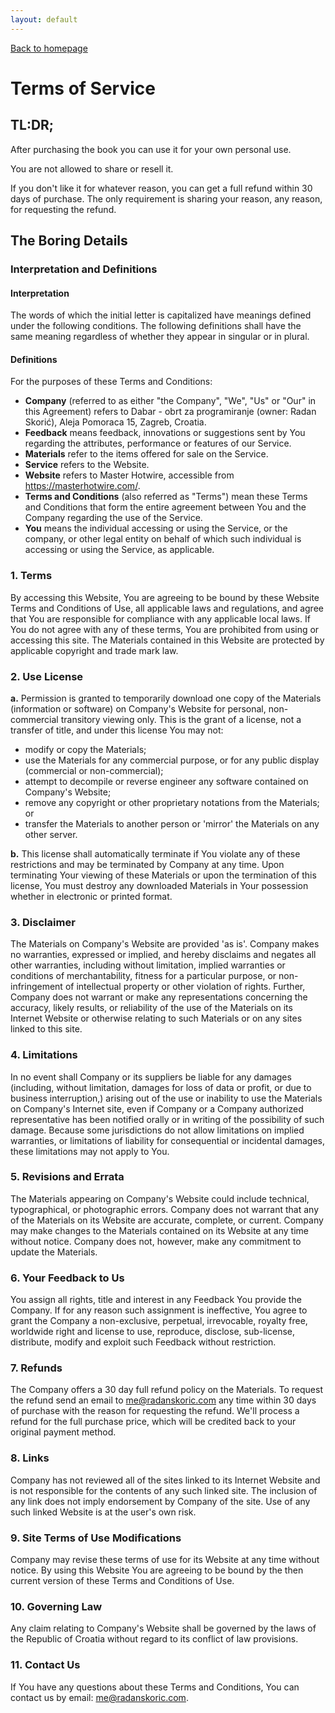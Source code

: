 ```yaml
---
layout: default
---
```


[Back to homepage](/)

# Terms of Service

## TL:DR;

After purchasing the book you can use it for your own personal use.

You are not allowed to share or resell it.

If you don't like it for whatever reason, you can get a full refund within 30 days of purchase. The only requirement is sharing your reason, any reason, for requesting the refund.

## The Boring Details

### Interpretation and Definitions

#### Interpretation

The words of which the initial letter is capitalized have meanings defined under the following conditions. The following definitions shall have the same meaning regardless of whether they appear in singular or in plural.

#### Definitions

For the purposes of these Terms and Conditions:
- **Company** (referred to as either "the Company", "We", "Us" or "Our" in this Agreement) refers to Dabar - obrt za programiranje (owner: Radan Skorić), Aleja Pomoraca 15, Zagreb, Croatia.
- **Feedback** means feedback, innovations or suggestions sent by You regarding the attributes, performance or features of our Service.
- **Materials** refer to the items offered for sale on the Service.
- **Service** refers to the Website.
- **Website** refers to Master Hotwire, accessible from https://masterhotwire.com/.
- **Terms and Conditions** (also referred as "Terms") mean these Terms and Conditions that form the entire agreement between You and the Company regarding the use of the Service.
- **You** means the individual accessing or using the Service, or the company, or other legal entity on behalf of which such individual is accessing or using the Service, as applicable.

### 1. Terms

By accessing this Website, You are agreeing to be bound by these Website Terms and Conditions of Use, all applicable laws and regulations, and agree that You are responsible for compliance with any applicable local laws. If You do not agree with any of these terms, You are prohibited from using or accessing this site. The Materials contained in this Website are protected by applicable copyright and trade mark law.

### 2. Use License

**a.** Permission is granted to temporarily download one copy of the Materials (information or software) on Company's Website for personal, non-commercial transitory viewing only. This is the grant of a license, not a transfer of title, and under this license You may not:
  - modify or copy the Materials;
  - use the Materials for any commercial purpose, or for any public display (commercial or non-commercial);
  - attempt to decompile or reverse engineer any software contained on Company's Website;
  - remove any copyright or other proprietary notations from the Materials; or
  - transfer the Materials to another person or 'mirror' the Materials on any other server.

**b.** This license shall automatically terminate if You violate any of these restrictions and may be terminated by Company at any time. Upon terminating Your viewing of these Materials or upon the termination of this license, You must destroy any downloaded Materials in Your possession whether in electronic or printed format.

### 3. Disclaimer

The Materials on Company's Website are provided 'as is'. Company makes no warranties, expressed or implied, and hereby disclaims and negates all other warranties, including without limitation, implied warranties or conditions of merchantability, fitness for a particular purpose, or non-infringement of intellectual property or other violation of rights. Further, Company does not warrant or make any representations concerning the accuracy, likely results, or reliability of the use of the Materials on its Internet Website or otherwise relating to such Materials or on any sites linked to this site.

### 4. Limitations

In no event shall Company or its suppliers be liable for any damages (including, without limitation, damages for loss of data or profit, or due to business interruption,) arising out of the use or inability to use the Materials on Company's Internet site, even if Company or a Company authorized representative has been notified orally or in writing of the possibility of such damage. Because some jurisdictions do not allow limitations on implied warranties, or limitations of liability for consequential or incidental damages, these limitations may not apply to You.

### 5. Revisions and Errata

The Materials appearing on Company's Website could include technical, typographical, or photographic errors. Company does not warrant that any of the Materials on its Website are accurate, complete, or current. Company may make changes to the Materials contained on its Website at any time without notice. Company does not, however, make any commitment to update the Materials.

### 6. Your Feedback to Us
You assign all rights, title and interest in any Feedback You provide the Company. If for any reason such assignment is ineffective, You agree to grant the Company a non-exclusive, perpetual, irrevocable, royalty free, worldwide right and license to use, reproduce, disclose, sub-license, distribute, modify and exploit such Feedback without restriction.

### 7. Refunds

The Company offers a 30 day full refund policy on the Materials. To request the refund send an email to [me@radanskoric.com](mailto:me@radanskoric.com) any time within 30 days of purchase with the reason for requesting the refund. We'll process a refund for the full purchase price, which will be credited back to your original payment method.

### 8. Links

Company has not reviewed all of the sites linked to its Internet Website and is not responsible for the contents of any such linked site. The inclusion of any link does not imply endorsement by Company of the site. Use of any such linked Website is at the user's own risk.

### 9. Site Terms of Use Modifications

Company may revise these terms of use for its Website at any time without notice. By using this Website You are agreeing to be bound by the then current version of these Terms and Conditions of Use.

### 10. Governing Law

Any claim relating to Company's Website shall be governed by the laws of the Republic of Croatia without regard to its conflict of law provisions.

### 11. Contact Us

If You have any questions about these Terms and Conditions, You can contact us by email: [me@radanskoric.com](mailto:me@radanskoric.com).

